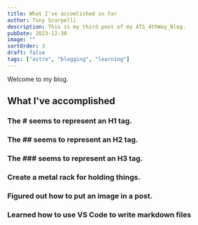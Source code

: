 ```yaml
---
title: What I've accomlished so far
author: Tony Scarpelli
description: This is my third post of my ATS_4thWay_Blog.
pubDate: 2023-12-30
image: ""
sortOrder: 3
draft: false
tags: ["astro", "blogging", "learning"]
---
```


Welcome to my blog.

## What I've accomplished

### The # seems to represent an H1 tag.

### The ## seems to represent an H2 tag.

### The ### seems to represent an H3 tag.

### Create a metal rack for holding things.

### Figured out how to put an image in a post.

### Learned how to use VS Code to write markdown files